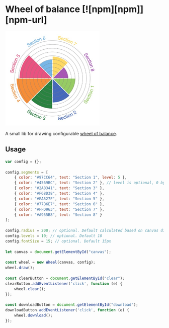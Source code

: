 # Wheel of balance [![npm][npm]][npm-url]

<img src="https://raw.githubusercontent.com/okolobaxa/wheel-of-balance/master/img/wheel-of-balance.jpg"  alt="Demo" width="300" height="300">

A small lib for drawing configurable [wheel of balance](https://medium.com/thrive-global/how-does-one-become-centered-and-balanced-bb28627a4461). 

## Usage

```js
var config = {};

config.segments = [
    { color: "#97CC64", text: "Section 1", level: 5 },
    { color: "#4569BC", text: "Section 2" }, // level is optional, 0 by default
    { color: "#2A8341", text: "Section 3" },
    { color: "#F68D38", text: "Section 4" },
    { color: "#EA527F", text: "Section 5" },
    { color: "#77B6E7", text: "Section 6" },
    { color: "#FFD963", text: "Section 7" },
    { color: "#A955B8", text: "Section 8" }
];

config.radius = 200; // optional. Default calculated based on canvas dimensions
config.levels = 10; // optional. Default 10
config.fontSize = 15; // optional. Default 15px

let canvas = document.getElementById("canvas");

const wheel = new Wheel(canvas, config);
wheel.draw();

const clearButton = document.getElementById("clear");
clearButton.addEventListener('click', function (e) {
    wheel.clear();
});

const downloadButton = document.getElementById("download");
downloadButton.addEventListener('click', function (e) {
    wheel.download();
});
```
